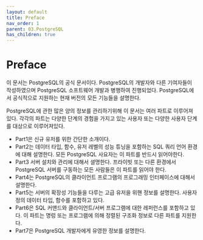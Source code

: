 ```yaml
---
layout: default
title: Preface
nav_order: 1
parent: 03.PostgreSQL
has_children: true
---
```


# Preface

이 문서는 PostgreSQL의 공식 문서이다. PostgreSQL의 개발자와 다른 기여자들이 작성하였으며 PostgreSQL 소프트웨어 개발과 병행하여 진행되었다. PostgreSQL에서 공식적으로 지원하는 현재 버전의 모든 기능들을 설명한다.

PostgreSQL에 관한 많은 양의 정보를 관리하기위해 이 문서는 여러 파트로 이루어져 있다. 각각의 파트는 다양한 단계의 경험을 가지고 있는 사용자 또는 다양한 사용자 단계를 대상으로 이루어져있다.

* Part1은 신규 유저를 위한 간단한 소개이다.
* Part2는 데이터 타입, 함수, 유저 레벨의 성능 튜닝을 포함하는 SQL 쿼리 언어 환경에 대해 설명한다. 모든 PostgreSQL 사요자는 이 파트를 반드시 읽어야한다.
* Part3 서버 설치와 관리에 대해서 셜명한다. 프라이빗 또는 다른 환경에서 PostgreSQL 서버를 구동하는 모든 사람들은 이 파트를 읽어야 한다.
* Part4는 PostgreSQL의 클라이언트 프로그램의 프로그래밍 인터페이스에 대해서 설명한다.
* Part5는 서버의 확장성 기능들을 다루는 고급 유저을 위핸 정보를 설명한다. 사용자 정의 데이터 타입, 함수를 포함하고 있다.
* Part6은 SQL 커맨드와 클라이언트/서버 프로그램에 대한 레퍼런스를 포함하고 있다. 이 파트는 명렁 또는 프로그램에 의해 정렬된 구조화 정보로 다른 파트를 지원한다.
* Part7은 PostgreSQL 개발자에게 유영한 정보를 설명한다.